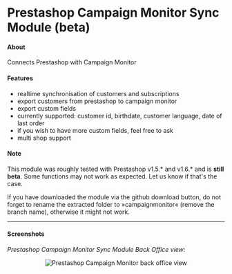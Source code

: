 # Prestashop Campaign Monitor Sync Module (beta)

#### About

Connects Prestashop with Campaign Monitor


#### Features

* realtime synchronisation of customers and subscriptions
* export customers from prestashop to campaign monitor
* export custom fields
 * currently supported: customer id, birthdate, customer language, date of last order
 * if you wish to have more custom fields, feel free to ask
* multi shop support


#### Note

This module was roughly tested with Prestashop v1.5.* and v1.6.* and is **still beta**.
Some functions may not work as expected.
Let us know if that's the case.

If you have downloaded the module via the github download button, do not forget to rename the extracted folder to »campaignmonitor« (remove the branch name), otherwise it might not work.


----
#### Screenshots

*Prestashop Campaign Monitor Sync Module Back Office view:*

<p align="center">
  <img src="http://www.xport.de/blog/img/prestashop-campaign-monitor/prestashop-campaign-monitor-sync-module-backend.png" alt="Prestashop Campaign Monitor back office view"/>
</p>
